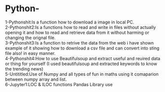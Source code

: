 # Python-
1-Pythonshit:Is a function how to download a image in local PC.\
2-Pythonshit2:Is a functions how to read and write in files without actually opening it and how to read and retrieve data from it without harming or changing the orignal file.\
3-Pythonshit3:Is a function to retrive the data from the web i have shown example of it showing how to download a csv file and can convert into sting file also! in easy manner.\
4-Pythonshit4:How to use Beautifulsoup and extract useful and reuired data or thing for yourself (I used beautifulsoup and extracted keywords to know the trending news)\
5-Untititled:Use of Numpy and all types of fun in maths using it comaparion between numpy array and list.\
6-Jupyter1:LOC & ILOC functions Pandas Library use 
